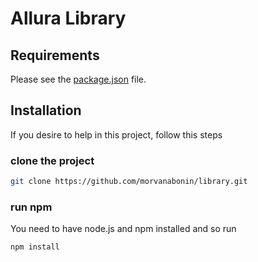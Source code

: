 Allura Library
==============

Requirements
------------

Please see the [package.json](package.json) file.

Installation
------------

If you desire to help in this project, follow this steps

### clone the project

```bash
git clone https://github.com/morvanabonin/library.git
```

### run npm

You need to have node.js and npm installed and so run

```bash
npm install
```

